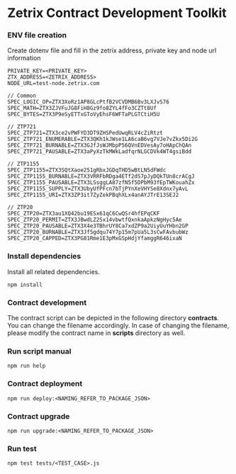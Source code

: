 # Zetrix Contract Development Toolkit


### ENV file creation

Create dotenv file and fill in the zetrix address, private key and node url information

```
PRIVATE_KEY=<PRIVATE_KEY>
ZTX_ADDRESS=<ZETRIX_ADDRESS>
NODE_URL=test-node.zetrix.com

// Common
SPEC_LOGIC_OP=ZTX3XoRz1AP8GLcPtfB2VCVDMB6Bv3LXJvS76
SPEC_MATH=ZTX3ZJVFuJG8FiH8Gz9fo8ZYL4fFo3CZTt8Uf
SPEC_BYTES=ZTX3P9eSyETTxGToVyEhsF6WFTaPLGTCtiH5U

// ZTP721
SPEC_ZTP721=ZTX3ce2vPWFYD3DT9ZHSPedUwqRLV4cZiRtzt
SPEC_ZTP721_ENUMERABLE=ZTX3QKh1kJWse1LA6caB6vg7VJe7vZkx5Di2G
SPEC_ZTP721_BURNABLE=ZTX3GJfJsWJMbpP56QVnEDVesAy7oHApChQAn
SPEC_ZTP721_PAUSABLE=ZTX3aPyXzTkMWkLadfqrNLGCDVk4WT4gsiBdd

// ZTP1155
SPEC_ZTP1155=ZTX3SQtXaoe251gRbxJGDqTHD5wBtLN5dFWdc
SPEC_ZTP1155_BURNABLE=ZTX3VRRFbRDga4ETf2dS7pJyDQkTUn8crACgJ
SPEC_ZTP1155_PAUSABLE=ZTX3LSsggLA87zfN5f5DPbM93fEpTWKouahZx
SPEC_ZTP1155_SUPPLY=ZTX3UbyUfPFcn7bTjPYnXeVHYSe8Xdnx7yAvL
SPEC_ZTP1155_URI=ZTX3ZP3it7ZyZekPBqhXLx4anAYJTrE13SEJ2

// ZTP20
SPEC_ZTP20=ZTX3au1XQ42bu19ESx61qC6CwQSr4hfEPqCKF
SPEC_ZTP20_PERMIT=ZTX3JBwdLZ2Sx14vbwtfQxnkaApkzNgHyc5Ae
SPEC_ZTP20_PAUSABLE=ZTX3X4e3TBhrUY8Ca7xdZP9a2UiyUuYHbn2GP
SPEC_ZTP20_BURNABLE=ZTX3Jf5gdqu74Y7p15m7pUa5L3sCwFAvbubWz
SPEC_ZTP20_CAPPED=ZTX3PG81Rme1E3pMxGSpHdjYfamggR646ixaN
```

### Install dependencies

Install all related dependencies. 

```
npm install
```

### Contract development

The contract script can be depicted in the following directory **contracts**. You can change the filename accordingly. In case of changing the filename, please modify the contract name in **scripts** directory as well.

### Run script manual
```
npm run help
```

### Contract deployment
```
npm run deploy:<NAMING_REFER_TO_PACKAGE_JSON>
```

### Contract upgrade
```
npm run upgrade:<NAMING_REFER_TO_PACKAGE_JSON>
```

### Run test
```
npm test tests/<TEST_CASE>.js
```

